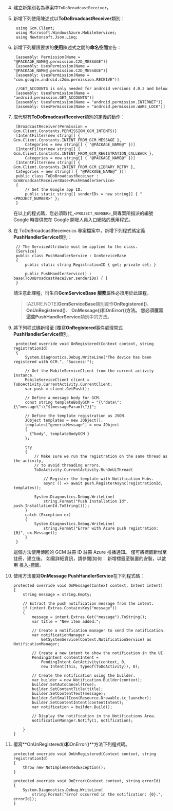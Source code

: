 4. 建立新類別名為專案中`ToDoBroadcastReceiver`。

5. 新增下列使用陳述式以**ToDoBroadcastReceiver**類別︰

        using Gcm.Client;
        using Microsoft.WindowsAzure.MobileServices;
        using Newtonsoft.Json.Linq;

6. 新增下列權限要求的**使用**陳述式之間的**命名空間**宣告︰

        [assembly: Permission(Name = "@PACKAGE_NAME@.permission.C2D_MESSAGE")]
        [assembly: UsesPermission(Name = "@PACKAGE_NAME@.permission.C2D_MESSAGE")]
        [assembly: UsesPermission(Name = "com.google.android.c2dm.permission.RECEIVE")]

        //GET_ACCOUNTS is only needed for android versions 4.0.3 and below
        [assembly: UsesPermission(Name = "android.permission.GET_ACCOUNTS")]
        [assembly: UsesPermission(Name = "android.permission.INTERNET")]
        [assembly: UsesPermission(Name = "android.permission.WAKE_LOCK")]

7. 取代現有**ToDoBroadcastReceiver**類別的定義的動作︰
 
        [BroadcastReceiver(Permission = Gcm.Client.Constants.PERMISSION_GCM_INTENTS)]
        [IntentFilter(new string[] { Gcm.Client.Constants.INTENT_FROM_GCM_MESSAGE }, 
            Categories = new string[] { "@PACKAGE_NAME@" })]
        [IntentFilter(new string[] { Gcm.Client.Constants.INTENT_FROM_GCM_REGISTRATION_CALLBACK }, 
            Categories = new string[] { "@PACKAGE_NAME@" })]
        [IntentFilter(new string[] { Gcm.Client.Constants.INTENT_FROM_GCM_LIBRARY_RETRY }, 
        Categories = new string[] { "@PACKAGE_NAME@" })]
        public class ToDoBroadcastReceiver : GcmBroadcastReceiverBase<PushHandlerService>
        {
            // Set the Google app ID.
            public static string[] senderIDs = new string[] { "<PROJECT_NUMBER>" };
        }

    在以上的程式碼，您必須取代_`<PROJECT_NUMBER>`_與專案所指派的編號 Google 時提供您在 Google 開發人員入口網站的應用程式。 

8. 在 ToDoBroadcastReceiver.cs 專案檔案中，新增下列程式碼定義**PushHandlerService**類別︰
 
        // The ServiceAttribute must be applied to the class.
        [Service] 
        public class PushHandlerService : GcmServiceBase
        {
            public static string RegistrationID { get; private set; }
 
            public PushHandlerService() : base(ToDoBroadcastReceiver.senderIDs) { }
        }

    請注意此課程，衍生自**GcmServiceBase** **服務**屬性必須用於此課程。

    >[AZURE.NOTE]**GcmServiceBase**類別實作**OnRegistered()**、 **OnUnRegistered()**、 **OnMessage()**和**OnError()**方法。 您必須覆寫這些**PushHandlerService**類別中的方法。

5. 將下列程式碼新增至 [覆寫**OnRegistered**事件處理常式**PushHandlerService**類別。 

        protected override void OnRegistered(Context context, string registrationId)
        {
            System.Diagnostics.Debug.WriteLine("The device has been registered with GCM.", "Success!");

            // Get the MobileServiceClient from the current activity instance.
            MobileServiceClient client = ToDoActivity.CurrentActivity.CurrentClient;
            var push = client.GetPush();

            // Define a message body for GCM.
            const string templateBodyGCM = "{\"data\":{\"message\":\"$(messageParam)\"}}";

            // Define the template registration as JSON.
            JObject templates = new JObject();
            templates["genericMessage"] = new JObject
            {
              {"body", templateBodyGCM }
            };

            try
            {
                // Make sure we run the registration on the same thread as the activity, 
                // to avoid threading errors.
                ToDoActivity.CurrentActivity.RunOnUiThread(

                    // Register the template with Notification Hubs.
                    async () => await push.RegisterAsync(registrationId, templates));
                
                System.Diagnostics.Debug.WriteLine(
                    string.Format("Push Installation Id", push.InstallationId.ToString()));
            }
            catch (Exception ex)
            {
                System.Diagnostics.Debug.WriteLine(
                    string.Format("Error with Azure push registration: {0}", ex.Message));
            }
        }

    這個方法使用傳回的 GCM 註冊 ID 註冊 Azure 推播通知。 僅可將標籤新增至註冊，建立後。 如需詳細資訊，請參閱[如何︰ 新增標籤至裝置的安裝，以啟用 [推入-標籤](../articles/app-service-mobile/app-service-mobile-dotnet-backend-how-to-use-server-sdk.md#tags)。

10. 使用方法覆寫**OnMessage** **PushHandlerService**在下列程式碼︰

        protected override void OnMessage(Context context, Intent intent)
        {          
            string message = string.Empty;

            // Extract the push notification message from the intent.
            if (intent.Extras.ContainsKey("message"))
            {
                message = intent.Extras.Get("message").ToString();
                var title = "New item added:";

                // Create a notification manager to send the notification.
                var notificationManager = 
                    GetSystemService(Context.NotificationService) as NotificationManager;

                // Create a new intent to show the notification in the UI. 
                PendingIntent contentIntent = 
                    PendingIntent.GetActivity(context, 0, 
                    new Intent(this, typeof(ToDoActivity)), 0);           

                // Create the notification using the builder.
                var builder = new Notification.Builder(context);
                builder.SetAutoCancel(true);
                builder.SetContentTitle(title);
                builder.SetContentText(message);
                builder.SetSmallIcon(Resource.Drawable.ic_launcher);
                builder.SetContentIntent(contentIntent);
                var notification = builder.Build();

                // Display the notification in the Notifications Area.
                notificationManager.Notify(1, notification);

            }
        }

12. 覆寫**OnUnRegistered()**和**OnError()**方法下列程式碼。

        protected override void OnUnRegistered(Context context, string registrationId)
        {
            throw new NotImplementedException();
        }

        protected override void OnError(Context context, string errorId)
        {
            System.Diagnostics.Debug.WriteLine(
                string.Format("Error occurred in the notification: {0}.", errorId));
        }